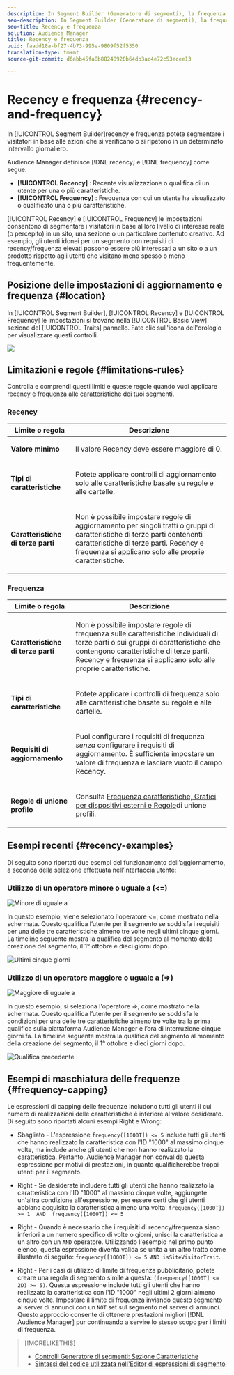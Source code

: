 ```yaml
---
description: In Segment Builder (Generatore di segmenti), la frequenza e la frequenza consentono di segmentare i visitatori in base alle azioni che si verificano o si ripetono in un determinato intervallo giornaliero.
seo-description: In Segment Builder (Generatore di segmenti), la frequenza e la frequenza consentono di segmentare i visitatori in base alle azioni che si verificano o si ripetono in un determinato intervallo giornaliero.
seo-title: Recency e frequenza
solution: Audience Manager
title: Recency e frequenza
uuid: faadd18a-bf27-4b73-995e-9809f52f5350
translation-type: tm+mt
source-git-commit: d6abb45fa8b88248920b64db3ac4e72c53ecee13

---
```



#  Recency e frequenza {#recency-and-frequency}

In [!UICONTROL Segment Builder]recency e frequenza potete segmentare i visitatori in base alle azioni che si verificano o si ripetono in un determinato intervallo giornaliero.

Audience Manager definisce [!DNL recency] e [!DNL frequency] come segue:

* **[!UICONTROL Recency]** : Recente visualizzazione o qualifica di un utente per una o più caratteristiche.
* **[!UICONTROL Frequency]** : Frequenza con cui un utente ha visualizzato o qualificato una o più caratteristiche.

[!UICONTROL Recency] e [!UICONTROL Frequency] le impostazioni consentono di segmentare i visitatori in base al loro livello di interesse reale (o percepito) in un sito, una sezione o un particolare contenuto creativo. Ad esempio, gli utenti idonei per un segmento con requisiti di recency/frequenza elevati possono essere più interessati a un sito o a un prodotto rispetto agli utenti che visitano meno spesso o meno frequentemente.

## Posizione delle impostazioni di aggiornamento e frequenza {#location}

In [!UICONTROL Segment Builder], [!UICONTROL Recency] e [!UICONTROL Frequency] le impostazioni si trovano nella [!UICONTROL Basic View] sezione del [!UICONTROL Traits] pannello. Fate clic sull'icona dell'orologio per visualizzare questi controlli.

![](assets/recency_frequency.png)

## Limitazioni e regole {#limitations-rules}

Controlla e comprendi questi limiti e queste regole quando vuoi applicare recency e frequenza alle caratteristiche dei tuoi segmenti.

### Recency

<table id="table_026064124C694D75B7A960457D50170B"> 
 <thead> 
  <tr> 
   <th colname="col1" class="entry"> Limite o regola </th> 
   <th colname="col2" class="entry"> Descrizione </th> 
  </tr> 
 </thead>
 <tbody> 
  <tr> 
   <td colname="col1"> <p> <b>Valore minimo</b> </p> </td> 
   <td colname="col2"> <p>Il valore Recency deve essere maggiore di 0. </p> </td> 
  </tr>
  <tr> 
   <td colname="col1"> <p> <b>Tipi di caratteristiche</b> </p> </td> 
   <td colname="col2"> <p>Potete applicare controlli di aggiornamento solo alle caratteristiche basate su regole e alle cartelle. </p> </td> 
  </tr> 
  <tr> 
   <td colname="col1"> <p> <b>Caratteristiche di terze parti</b> </p> </td> 
   <td colname="col2"> <p>Non è possibile impostare regole di aggiornamento per singoli tratti o gruppi di caratteristiche di terze parti contenenti caratteristiche di terze parti. Recency e frequenza si applicano solo alle proprie caratteristiche. </p> </td> 
  </tr> 
 </tbody> 
</table>

### Frequenza

<table id="table_EBD621D26C8B4D03933E8C0753C892A7"> 
 <thead> 
  <tr> 
   <th colname="col1" class="entry"> Limite o regola </th> 
   <th colname="col2" class="entry"> Descrizione </th> 
  </tr> 
 </thead>
 <tbody> 
  <tr> 
   <td colname="col1"> <p> <b>Caratteristiche di terze parti</b> </p> </td> 
   <td colname="col2"> <p>Non è possibile impostare regole di frequenza sulle caratteristiche individuali di terze parti o sui gruppi di caratteristiche che contengono caratteristiche di terze parti. Recency e frequenza si applicano solo alle proprie caratteristiche. </p> </td> 
  </tr> 
  <tr> 
   <td colname="col1"> <p> <b>Tipi di caratteristiche</b> </p> </td> 
   <td colname="col2"> <p>Potete applicare i controlli di frequenza solo alle caratteristiche basate su regole e alle cartelle. </p> </td> 
  </tr> 
  <tr> 
   <td colname="col1"> <p> <b>Requisiti di aggiornamento</b> </p> </td> 
   <td colname="col2"> <p>Puoi configurare i requisiti di frequenza <i>senza</i> configurare i requisiti di aggiornamento. È sufficiente impostare un valore di frequenza e lasciare vuoto il campo Recency. </p> </td> 
  </tr> 
  <tr> 
   <td colname="col1"> <p><b>Regole di unione profilo</b> </p> </td> 
   <td colname="col2"> <p>Consulta <a href="../../faq/faq-profile-merge.md#trait-freq-device-rules"> Frequenza caratteristiche, Grafici per dispositivi esterni e Regole</a>di unione profili. </p> </td> 
  </tr> 
 </tbody> 
</table>

## Esempi recenti {#recency-examples}

Di seguito sono riportati due esempi del funzionamento dell’aggiornamento, a seconda della selezione effettuata nell’interfaccia utente:

### Utilizzo di un operatore minore o uguale a (&lt;=)

![Minore di uguale a](assets/less-than-equal-to.png)

In questo esempio, viene selezionato l'operatore &lt;=, come mostrato nella schermata. Questo qualifica l’utente per il segmento se soddisfa i requisiti per una delle tre caratteristiche almeno tre volte negli ultimi cinque giorni. La timeline seguente mostra la qualifica del segmento al momento della creazione del segmento, il 1° ottobre e dieci giorni dopo.

![Ultimi cinque giorni](assets/last-5-days.png)

### Utilizzo di un operatore maggiore o uguale a (=&gt;)

![Maggiore di uguale a](assets/greater-than-equal-to.png)

In questo esempio, si seleziona l'operatore =&gt;, come mostrato nella schermata. Questo qualifica l’utente per il segmento se soddisfa le condizioni per una delle tre caratteristiche almeno tre volte tra la prima qualifica sulla piattaforma Audience Manager e l’ora di interruzione cinque giorni fa. La timeline seguente mostra la qualifica del segmento al momento della creazione del segmento, il 1° ottobre e dieci giorni dopo.

![Qualifica precedente](assets/earlier-qualification.png)


## Esempi di maschiatura delle frequenze {#frequency-capping}

Le espressioni di capping delle frequenze includono tutti gli utenti il cui numero di realizzazioni delle caratteristiche è inferiore al valore desiderato. Di seguito sono riportati alcuni esempi Right e Wrong:

* Sbagliato - L'espressione `frequency([1000T]) <= 5` include tutti gli utenti che hanno realizzato la caratteristica con l'ID "1000" al massimo cinque volte, ma include anche gli utenti che non hanno realizzato la caratteristica. Pertanto, Audience Manager non convalida questa espressione per motivi di prestazioni, in quanto qualificherebbe troppi utenti per il segmento.

* Right - Se desiderate includere tutti gli utenti che hanno realizzato la caratteristica con l'ID "1000" al massimo cinque volte, aggiungete un'altra condizione all'espressione, per essere certi che gli utenti abbiano acquisito la caratteristica almeno una volta:  `frequency([1000T]) >= 1  AND  frequency([1000T]) <= 5`

* Right - Quando è necessario che i requisiti di recency/frequenza siano inferiori a un numero specifico di volte o giorni, unisci la caratteristica a un altro con un `AND` operatore. Utilizzando l'esempio nel primo punto elenco, questa espressione diventa valida se unita a un altro tratto come illustrato di seguito: `frequency([1000T]) <= 5 AND isSiteVisitorTrait`.

* Right - Per i casi di utilizzo di limite di frequenza pubblicitario, potete creare una regola di segmento simile a questa: `(frequency([1000T] <= 2D) >= 5)`. Questa espressione include tutti gli utenti che hanno realizzato la caratteristica con l'ID "1000" negli ultimi 2 giorni almeno cinque volte. Impostare il limite di frequenza inviando questo segmento al server di annunci con un `NOT` set sul segmento nel server di annunci. Questo approccio consente di ottenere prestazioni migliori [!DNL Audience Manager] pur continuando a servire lo stesso scopo per i limiti di frequenza.

>[!MORELIKETHIS]
>
>* [Controlli Generatore di segmenti: Sezione Caratteristiche](../../features/segments/segment-builder.md#segment-builder-controls-traits)
>* [Sintassi del codice utilizzata nell'Editor di espressioni di segmento](../../features/segments/segment-code-syntax.md)

